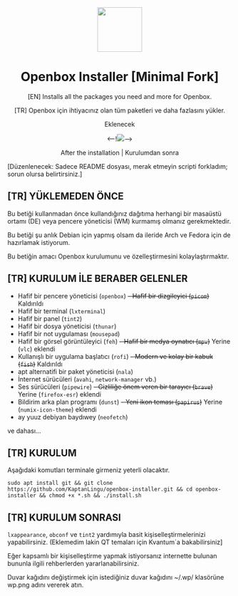 <div align="center">
  <img src="http://openbox.org/oldwiki/images/c/c5/Openbox-72.png" width="100">
  <h1 align="center">Openbox Installer [Minimal Fork]</h1>
  <p align="center">[EN] Installs all the packages you need and more for Openbox.</p>
  <p align="center">[TR] Openbox için ihtiyacınız olan tüm paketleri ve daha fazlasını yükler.</p>
</div>

<div align="center">
  <p align="center">Eklenecek</p>
  <--!<img src="https://i.hizliresim.com/f20bxna.png">-->
</div>
  <p align="center">After the installation | Kurulumdan sonra</p>

[Düzenlenecek: Sadece README dosyası, merak etmeyin scripti forkladım; sorun olursa belirtirsiniz.]
## [TR] YÜKLEMEDEN ÖNCE

Bu betiği kullanmadan önce kullandığınız dağıtıma herhangi bir masaüstü ortamı (DE) veya pencere yöneticisi (WM) kurmamış olmanız gerekmektedir.

Bu betiği şu anlık Debian için yapmış olsam da ileride Arch ve Fedora için de hazırlamak istiyorum.

Bu betiğin amacı Openbox kurulumunu ve özelleştirmesini kolaylaştırmaktır.

## [TR] KURULUM İLE BERABER GELENLER

- Hafif bir pencere yöneticisi (`openbox`)
~~- Hafif bir dizgileyici (`picom`)~~ Kaldırıldı
- Hafif bir terminal (`lxterminal`)
- Hafif bir panel (`tint2`)
- Hafif bir dosya yöneticisi (`thunar`) 
- Hafif bir not uygulaması (`mousepad`)
- Hafif bir görsel görüntüleyici (`feh`)
~~- Hafif bir medya oynatıcı (`mpv`)~~ Yerine (`vlc`) eklendi
- Kullanışlı bir uygulama başlatıcı (`rofi`)
~~- Modern ve kolay bir kabuk (`fish`)~~ Kaldırıldı
- apt alternatifi bir paket yöneticisi (`nala`)
- İnternet sürücüleri (`avahi`, `network-manager` vb.)
- Ses sürücüleri (`pipewire`)
~~- Gizliliğe önem veren bir tarayıcı (`brave`)~~ Yerine (`firefox-esr`) eklendi
- Bildirim arka plan programı (`dunst`)
~~- Yeni ikon teması (`papirus`)~~ Yerine (`numix-icon-theme`) eklendi
- ay yuuz debiyan baydıwey (`neofetch`)
  
 ve dahası...

## [TR] KURULUM

Aşağıdaki komutları terminale girmeniz yeterli olacaktır.
```
sudo apt install git && git clone https://github.com/KaptanLingu/openbox-installer.git && cd openbox-installer && chmod +x *.sh && ./install.sh
```

## [TR] KURULUM SONRASI

`lxappearance`, `obconf` ve `tint2` yardımıyla basit kişiselleştirmelerinizi yapabilirsiniz. (Eklemedim lakin QT temaları için Kvantum´a bakabilirsiniz]

Eğer kapsamlı bir kişiselleştirme yapmak istiyorsanız internette bulunan bununla ilgili rehberlerden yararlanabilirsiniz.

Duvar kağıdını değiştirmek için istediğiniz duvar kağıdını ~/.wp/ klasörüne wp.png adını vererek atın.
